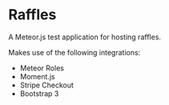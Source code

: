 # Raffles

A Meteor.js test application for hosting raffles.

Makes use of the following integrations:

- Meteor Roles 
- Moment.js
- Stripe Checkout
- Bootstrap 3
